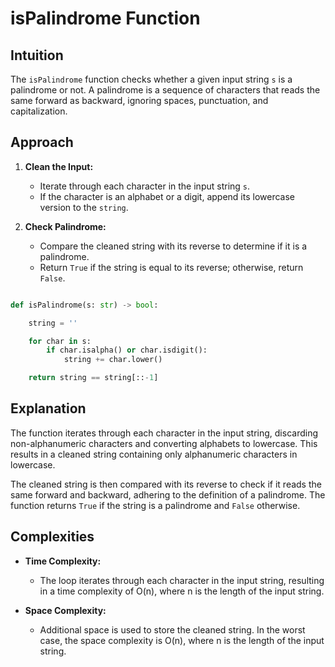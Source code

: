 # isPalindrome Function

## Intuition

The `isPalindrome` function checks whether a given input string `s` is a palindrome or not. A palindrome is a sequence of characters that reads the same forward as backward, ignoring spaces, punctuation, and capitalization.

## Approach

1. **Clean the Input:**
   - Iterate through each character in the input string `s`.
   - If the character is an alphabet or a digit, append its lowercase version to the `string`.

2. **Check Palindrome:**
   - Compare the cleaned string with its reverse to determine if it is a palindrome.
   - Return `True` if the string is equal to its reverse; otherwise, return `False`.

```python

def isPalindrome(s: str) -> bool:

    string = ''

    for char in s:
        if char.isalpha() or char.isdigit():
            string += char.lower()

    return string == string[::-1]

```

## Explanation

The function iterates through each character in the input string, discarding non-alphanumeric characters and converting alphabets to lowercase. This results in a cleaned string containing only alphanumeric characters in lowercase.

The cleaned string is then compared with its reverse to check if it reads the same forward and backward, adhering to the definition of a palindrome. The function returns `True` if the string is a palindrome and `False` otherwise.

## Complexities

- **Time Complexity:**
  - The loop iterates through each character in the input string, resulting in a time complexity of O(n), where n is the length of the input string.

- **Space Complexity:**
  - Additional space is used to store the cleaned string. In the worst case, the space complexity is O(n), where n is the length of the input string.



